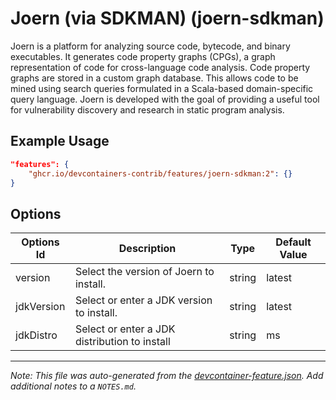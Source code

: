

# Joern (via SDKMAN) (joern-sdkman)

Joern is a platform for analyzing source code, bytecode, and binary executables.
It generates code property graphs (CPGs), a graph representation of code for
cross-language code analysis. Code property graphs are stored in a custom graph
database. This allows code to be mined using search queries formulated in a
Scala-based domain-specific query language. Joern is developed with the goal of
providing a useful tool for vulnerability discovery and research in static
program analysis.

## Example Usage

```json
"features": {
    "ghcr.io/devcontainers-contrib/features/joern-sdkman:2": {}
}
```

## Options

| Options Id | Description | Type | Default Value |
|-----|-----|-----|-----|
| version | Select the version of Joern to install. | string | latest |
| jdkVersion | Select or enter a JDK version to install. | string | latest |
| jdkDistro | Select or enter a JDK distribution to install | string | ms |



---

_Note: This file was auto-generated from the [devcontainer-feature.json](https://github.com/devcontainers-contrib/features/blob/main/src/joern-sdkman/devcontainer-feature.json).  Add additional notes to a `NOTES.md`._
